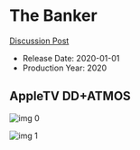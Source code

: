 # The Banker

[Discussion Post](https://www.avsforum.com/threads/bass-eq-for-filtered-movies.2995212/post-59399192)

* Release Date: 2020-01-01
* Production Year: 2020

## AppleTV DD+ATMOS

![img 0](https://i.imgur.com/XStWS62.jpg)

![img 1](https://i.imgur.com/Ni8zJWo.png)

